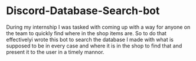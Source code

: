 # Discord-Database-Search-bot

During my internship I was tasked with coming up with a way for anyone on the team to quickly find where in the shop items are. So to do that effectivelyi wrote this bot to search the database I made with what is supposed to be in every case and where it is in the shop to find that and present it to the user in a timely mannor. 
